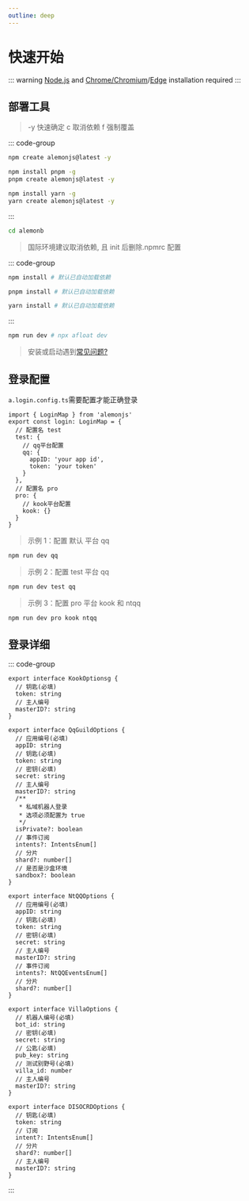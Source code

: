 ```yaml
---
outline: deep
---
```


# 快速开始

::: warning
[Node.js](https://nodejs.org) and [Chrome/Chromium](https://www.google.cn/chrome/)/[Edge](https://www.microsoft.com/zh-cn/edge/download?form=MA13DC) installation required
:::

## 部署工具

> -y 快速确定 c 取消依赖 f 强制覆盖

::: code-group

```sh [npm]
npm create alemonjs@latest -y
```

```sh [pnpm]
npm install pnpm -g
pnpm create alemonjs@latest -y
```

```sh [yarn]
npm install yarn -g
yarn create alemonjs@latest -y
```

:::

```sh
cd alemonb
```

> 国际环境建议取消依赖, 且 init 后删除.npmrc 配置

::: code-group

```sh [npm]
npm install # 默认已自动加载依赖
```

```sh [pnpm]
pnpm install # 默认已自动加载依赖
```

```sh [yarn]
yarn install # 默认已自动加载依赖
```

:::

```sh
npm run dev # npx afloat dev
```

> 安装或启动遇到[常见问题?](/about/problem)

## 登录配置

`a.login.config.ts`需要配置才能正确登录

```typescript:line-numbers=1
import { LoginMap } from 'alemonjs'
export const login: LoginMap = {
  // 配置名 test
  test: {
    // qq平台配置
    qq: {
      appID: 'your app id',
      token: 'your token'
    }
  },
  // 配置名 pro
  pro: {
    // kook平台配置
    kook: {}
  }
}
```

> 示例 1：配置 默认 平台 qq

```sh
npm run dev qq
```

> 示例 2：配置 test 平台 qq

```sh
npm run dev test qq
```

> 示例 3：配置 pro 平台 kook 和 ntqq

```sh
npm run dev pro kook ntqq
```

## 登录详细

::: code-group

```ts{3} [KOOK]
export interface KookOptionsg {
  // 钥匙(必填)
  token: string
  // 主人编号
  masterID?: string
}
```

```ts{3,5,7} [QQ]
export interface QqGuildOptions {
  // 应用编号(必填)
  appID: string
  // 钥匙(必填)
  token: string
  // 密钥(必填)
  secret: string
  // 主人编号
  masterID?: string
  /**
   * 私域机器人登录
   * 选项必须配置为 true
   */
  isPrivate?: boolean
  // 事件订阅
  intents?: IntentsEnum[]
  // 分片
  shard?: number[]
  // 是否是沙盒环境
  sandbox?: boolean
}
```

```ts{3,5,7} [NTQQ]
export interface NtQQOptions {
  // 应用编号(必填)
  appID: string
  // 钥匙(必填)
  token: string
  // 密钥(必填)
  secret: string
  // 主人编号
  masterID?: string
  // 事件订阅
  intents?: NtQQEventsEnum[]
  // 分片
  shard?: number[]
}
```

```ts{3,5,7,9} [VILLA]
export interface VillaOptions {
  // 机器人编号(必填)
  bot_id: string
  // 密钥(必填)
  secret: string
  // 公匙(必填)
  pub_key: string
  // 测试别野号(必填)
  villa_id: number
  // 主人编号
  masterID?: string
}
```

```ts{3} [DISCORD]
export interface DISOCRDOptions {
  // 钥匙(必填)
  token: string
  // 订阅
  intent?: IntentsEnum[]
  // 分片
  shard?: number[]
  // 主人编号
  masterID?: string
}
```

:::
